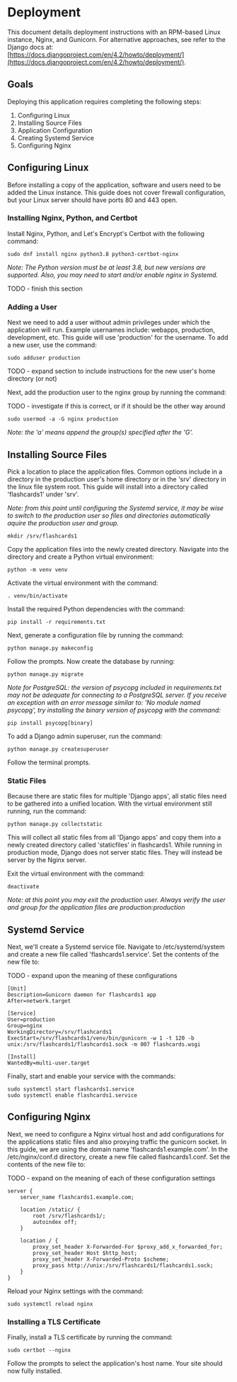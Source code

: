 # Deployment

This document details deployment instructions with an RPM-based Linux instance, Nginx, and Gunicorn. For alternative approaches, see refer to the Django docs at: [https://docs.djangoproject.com/en/4.2/howto/deployment/](https://docs.djangoproject.com/en/4.2/howto/deployment/).

## Goals

Deploying this application requires completing the following steps:

1. Configuring Linux
2. Installing Source Files
3. Application Configuration
5. Creating Systemd Service
4. Configuring Nginx

## Configuring Linux

Before installing a copy of the application, software and users need to be added the Linux instance. This guide does not cover firewall configuration, but your Linux server should have ports 80 and 443 open.

### Installing Nginx, Python, and Certbot

Install Nginx, Python, and Let's Encrypt's Certbot with the following command:

```
sudo dnf install nginx python3.8 python3-certbot-nginx
```

*Note: The Python version must be at least 3.8, but new versions are supported. Also, you may need to start and/or enable nginx in Systemd.*

TODO - finish this section

### Adding a User

Next we need to add a user without admin privileges under which the application will run. Example usernames include: webapps, production, development, etc. This guide will use 'production' for the username. To add a new user, use the command:

```
sudo adduser production
```

TODO - expand section to include instructions for the new user's home directory (or not)

Next, add the production user to the nginx group by running the command:

TODO - investigate if this is correct, or if it should be the other way around

```
sudo usermod -a -G nginx production
```

*Note: the 'a' means append the group(s) specified after the 'G'.*

## Installing Source Files

Pick a location to place the application files. Common options include in a directory in the production user's home directory or in the 'srv' directory in the linux file system root. This guide will install into a directory called 'flashcards1' under 'srv'.

*Note: from this point until configuring the Systemd service, it may be wise to switch to the production user so files and directories automatically aquire the production user and group.*

```
mkdir /srv/flashcards1
```

Copy the application files into the newly created directory. Navigate into the directory and create a Python virtual environment:

```
python -m venv venv
```

Activate the virtual environment with the command:

```
. venv/bin/activate
```

Install the required Python dependencies with the command:

```
pip install -r requirements.txt
```

Next, generate a configuration file by running the command:

```
python manage.py makeconfig
```

Follow the prompts. Now create the database by running:

```
python manage.py migrate
```

*Note for PostgreSQL: the version of psycopg included in requirements.txt may not be adequate for connecting to a PostgreSQL server. If you receive an exception with an error message similar to: 'No module named psycopg', try installing the binary version of psycopg with the command:*

```
pip install psycopg[binary]
```

To add a Django admin superuser, run the command:

```
python manage.py createsuperuser
```

Follow the terminal prompts.

### Static Files

Because there are static files for multiple 'Django apps', all static files need to be gathered into a unified location. With the virtual environment still running, run the command:

```
python manage.py collectstatic
```

This will collect all static files from all 'Django apps' and copy them into a newly created directory called 'staticfiles' in flashcards1. While running in production mode, Django does not server static files. They will instead be server by the Nginx server.

Exit the virtual environment with the command:

```
deactivate
```

*Note: at this point you may exit the production user. Always verify the user and group for the application files are production:production*

## Systemd Service

Next, we'll create a Systemd service file. Navigate to /etc/systemd/system and create a new file called 'flashcards1.service'. Set the contents of the new file to:

TODO - expand upon the meaning of these configurations

```
[Unit]
Description=Gunicorn daemon for flashcards1 app
After=network.target

[Service]
User=production
Group=nginx
WorkingDirectory=/srv/flashcards1
ExecStart=/srv/flashcards1/venv/bin/gunicorn -w 1 -t 120 -b unix:/srv/flashcards1/flashcards1.sock -m 007 flashcards.wsgi

[Install]
WantedBy=multi-user.target
```

Finally, start and enable your service with the commands:

```
sudo systemctl start flashcards1.service
sudo systemctl enable flashcards1.service
```

## Configuring Nginx

Next, we need to configure a Nginx virtual host and add configurations for the applications static files and also proxying traffic the gunicorn socket. In this guide, we are using the domain name 'flashcards1.example.com'. In the /etc/nginx/conf.d directory, create a new file called flashcards1.conf. Set the contents of the new file to:

TODO - expand on the meaning of each of these configuration settings

```
server {
    server_name flashcards1.example.com;

    location /static/ {
        root /srv/flashcards1/;
        autoindex off;
    }

    location / {
        proxy_set_header X-Forwarded-For $proxy_add_x_forwarded_for;
        proxy_set_header Host $http_host;
        proxy_set_header X-Forwarded-Proto $scheme;
        proxy_pass http://unix:/srv/flashcards1/flashcards1.sock;
    }
}
```

Reload your Nginx settings with the command:

```
sudo systemctl reload nginx
```

### Installing a TLS Certificate

Finally, install a TLS certificate by running the command:

```
sudo certbot --nginx
```

Follow the prompts to select the application's host name. Your site should now fully installed.
